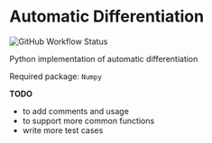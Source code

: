 # Automatic Differentiation

![GitHub Workflow Status](https://img.shields.io/github/workflow/status/xiaozealer/autodiff/autodiff-workflow?logo=GitHub&style=flat-square)

Python implementation of automatic differentiation

Required package: `Numpy`

**TODO**

- to add comments and usage
- to support more common functions
- write more test cases
